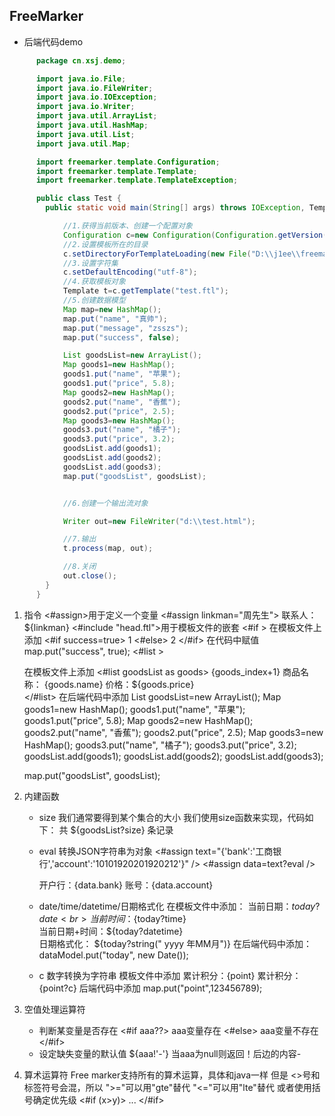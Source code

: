 ## FreeMarker

- 后端代码demo
```java
      package cn.xsj.demo;

      import java.io.File;
      import java.io.FileWriter;
      import java.io.IOException;
      import java.io.Writer;
      import java.util.ArrayList;
      import java.util.HashMap;
      import java.util.List;
      import java.util.Map;

      import freemarker.template.Configuration;
      import freemarker.template.Template;
      import freemarker.template.TemplateException;

      public class Test {
      	public static void main(String[] args) throws IOException, TemplateException {

      		//1.获得当前版本、创建一个配置对象
      		Configuration c=new Configuration(Configuration.getVersion());
      		//2.设置模板所在的目录
      		c.setDirectoryForTemplateLoading(new File("D:\\j1ee\\freemarkerDemo\\src\\main\\resources"));
      		//3.设置字符集
      		c.setDefaultEncoding("utf-8");
      		//4.获取模板对象
      		Template t=c.getTemplate("test.ftl");
      		//5.创建数据模型
      		Map map=new HashMap();
      		map.put("name", "真帅");
      		map.put("message", "zsszs");
      		map.put("success", false);

      		List goodsList=new ArrayList();
      		Map goods1=new HashMap();
      		goods1.put("name", "苹果");
      		goods1.put("price", 5.8);
      		Map goods2=new HashMap();
      		goods2.put("name", "香蕉");
      		goods2.put("price", 2.5);
      		Map goods3=new HashMap();
      		goods3.put("name", "橘子");
      		goods3.put("price", 3.2);
      		goodsList.add(goods1);
      		goodsList.add(goods2);
      		goodsList.add(goods3);
      		map.put("goodsList", goodsList);


      		//6.创建一个输出流对象

      		Writer out=new FileWriter("d:\\test.html");

      		//7.输出
      		t.process(map, out);

      		//8.关闭
      		out.close();
      	}
      }
```

1. 指令
   <#assign>用于定义一个变量
       <#assign linkman="周先生">
       联系人：${linkman}
   <#include "head.ftl">用于模板文件的嵌套
   <#if >
   在模板文件上添加
   <#if success=true>
     1
   <#else>
    2
   </#if>
   在代码中赋值
   map.put("success", true);
   <#list >

   在模板文件上添加
   <#list goodsList as goods>
     {goods_index+1} 商品名称： {goods.name} 价格：${goods.price}<br>
   </#list>
   在后端代码中添加
            List goodsList=new ArrayList();
            Map goods1=new HashMap();
            goods1.put("name", "苹果");
            goods1.put("price", 5.8);
            Map goods2=new HashMap();
            goods2.put("name", "香蕉");
            goods2.put("price", 2.5);
            Map goods3=new HashMap();
            goods3.put("name", "橘子");
            goods3.put("price", 3.2);
            goodsList.add(goods1);
            goodsList.add(goods2);
            goodsList.add(goods3);

   map.put("goodsList", goodsList);
2. 内建函数
   - size
     我们通常要得到某个集合的大小
     我们使用size函数来实现，代码如下：
     共  ${goodsList?size}  条记录
   - eval
     转换JSON字符串为对象
         <#assign text="{'bank':'工商银行','account':'10101920201920212'}" />
         <#assign data=text?eval />

     开户行：{data.bank}  账号：{data.account}
   - date/time/datetime/日期格式化
     在模板文件中添加：
     当前日期：${today?date} <br>
     当前时间：${today?time} <br>
     当前日期+时间：${today?datetime} <br>
     日期格式化：  ${today?string("
     yyyy
     年MM月")}
     在后端代码中添加：
     dataModel.put("today", new Date());

   - c
     数字转换为字符串
     模板文件中添加
     累计积分：{point} 累计积分：{point?c}
     后端代码中添加
     map.put("point",123456789);


3. 空值处理运算符
   - 判断某变量是否存在
     <#if aaa??>
       aaa变量存在
     <#else>
       aaa变量不存在
     </#if>
   - 设定缺失变量的默认值
     ${aaa!'-'}
     当aaa为null则返回！后边的内容-
4. 算术运算符
   Free marker支持所有的算术运算，具体和java一样
   但是
   <>号和标签符号会混，所以
   ">="可以用"gte"替代
   "<="可以用"lte"替代
   或者使用括号确定优先级
   <#if (x>y)>
    ...
   </#if>
